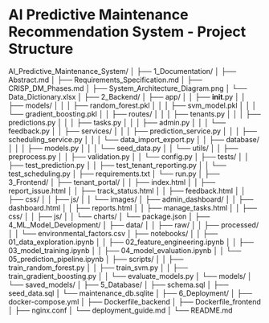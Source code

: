 
# AI Predictive Maintenance Recommendation System - Project Structure

AI_Predictive_Maintenance_System/
│
├── 1_Documentation/
│   ├── Abstract.md
│   ├── Requirements_Specification.md
│   ├── CRISP_DM_Phases.md
│   ├── System_Architecture_Diagram.png
│   └── Data_Dictionary.xlsx
│
├── 2_Backend/
│   ├── app/
│   │   ├── __init__.py
│   │   ├── models/
│   │   │   ├── random_forest.pkl
│   │   │   ├── svm_model.pkl
│   │   │   └── gradient_boosting.pkl
│   │   ├── routes/
│   │   │   ├── tenants.py
│   │   │   ├── predictions.py
│   │   │   ├── tasks.py
│   │   │   ├── admin.py
│   │   │   └── feedback.py
│   │   ├── services/
│   │   │   ├── prediction_service.py
│   │   │   ├── scheduling_service.py
│   │   │   └── data_import_export.py
│   │   ├── database/
│   │   │   ├── models.py
│   │   │   └── seed_data.py
│   │   └── utils/
│   │       ├── preprocess.py
│   │       ├── validation.py
│   │       └── config.py
│   ├── tests/
│   │   ├── test_prediction.py
│   │   ├── test_tenant_reporting.py
│   │   └── test_scheduling.py
│   ├── requirements.txt
│   └── run.py
│
├── 3_Frontend/
│   ├── tenant_portal/
│   │   ├── index.html
│   │   ├── report_issue.html
│   │   ├── track_status.html
│   │   ├── feedback.html
│   │   ├── css/
│   │   ├── js/
│   │   └── images/
│   ├── admin_dashboard/
│   │   ├── dashboard.html
│   │   ├── reports.html
│   │   ├── manage_tasks.html
│   │   ├── css/
│   │   ├── js/
│   │   └── charts/
│   └── package.json
│
├── 4_ML_Model_Development/
│   ├── data/
│   │   ├── raw/
│   │   ├── processed/
│   │   └── environmental_factors.csv
│   ├── notebooks/
│   │   ├── 01_data_exploration.ipynb
│   │   ├── 02_feature_engineering.ipynb
│   │   ├── 03_model_training.ipynb
│   │   ├── 04_model_evaluation.ipynb
│   │   └── 05_prediction_pipeline.ipynb
│   ├── scripts/
│   │   ├── train_random_forest.py
│   │   ├── train_svm.py
│   │   ├── train_gradient_boosting.py
│   │   └── evaluate_models.py
│   └── models/
│       └── saved_models/
│
├── 5_Database/
│   ├── schema.sql
│   ├── seed_data.sql
│   └── maintenance_db.sqlite
│
├── 6_Deployment/
│   ├── docker-compose.yml
│   ├── Dockerfile_backend
│   ├── Dockerfile_frontend
│   ├── nginx.conf
│   └── deployment_guide.md
│
└── README.md
